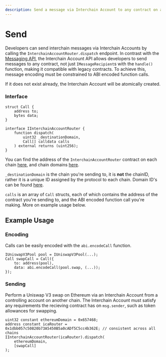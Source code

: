```yaml
---
description: Send a message via Interchain Account to any contract on an Abacus supported network.
---
```


# Send

Developers can send interchain messages via Interchain Accounts by calling the `InterchainAccountRouter.dispatch` endpoint. In contrast with the [Messaging API](../messaging-api/send.md), the Interchain Account API allows developers to send messages to any contract, not just `IMessageRecipient`s with the `handle()` function, making it compatible with legacy contracts. To achieve this, message encoding must be constrained to ABI encoded function calls. 

If it does not exist already, the Interchain Account will be atomically created. 

### Interface

```solidity
struct Call {
    address to;
    bytes data;
}

interface IInterchainAccountRouter {
    function dispatch(
        uint32 _destinationDomain,
        Call[] calldata calls
    ) external returns (uint256);
}
```

You can find the address of the `InterchainAccountRouter` contract on each chain [here](../addresses.md#interchainaccountrouter), and chain domains [here](../domains.md).


`_destinationDomain` is the chain you're sending to, it is **not** the chainID, rather it is a unique ID assigned by the protocol to each chain. Domain ID's can be found [here](../domains.md).

`calls` is an array of `Call` structs, each of which contains the address of the contract you're sending to, and the ABI encoded function call you're making. More on example usage below.


## Example Usage

### Encoding

Calls can be easily encoded with the `abi.encodeCall` function. 

```solidity
IUniswapV3Pool pool = IUniswapV3Pool(...);
Call swapCall = Call({
    to: address(pool),
    data: abi.encodeCall(pool.swap, (...));
});
```

### Sending

Perform a Uniswap V3 swap on Ethereum via an Interchain Account from a controlling account on another chain. The Interchain Account must satisfy any requirements the recieving contract has on `msg.sender`, such as token allowances for swapping.

```solidity
uint32 constant ethereumDomain = 0x657468;
address constant icaRouter = 0x1dbb057c50820b73A5450B5a0cADf5C5cc4b362E; // consistent across all chains
IInterchainAccountRouter(icaRouter).dispatch(
    ethereumDomain,
    [swapCall]
);
```
